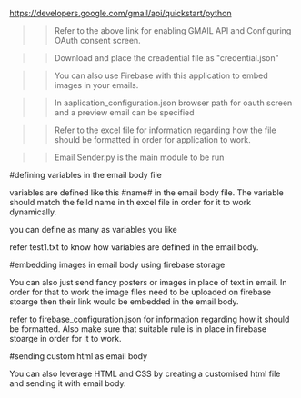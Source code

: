 https://developers.google.com/gmail/api/quickstart/python
 
>>Refer to the above link for enabling GMAIL API and Configuring OAuth consent screen.

>>Download and place the creadential file as "credential.json"

>>You can also use Firebase with this application to embed images in your emails.

>>In aaplication_configuration.json browser path for oauth screen and a preview email can be specified

>>Refer to the excel file for information regarding how the file should be formatted in order for application to work.

>>Email Sender.py is the main module to be run

#defining variables in the email body file 

variables are defined like this #name# in the email body file. The variable should match the 
feild name in th excel file in order for it to work dynamically.

you can define as many as variables you like

refer test1.txt to know how variables are defined in the email body.

#embedding images in email body using firebase storage

You can also just send fancy posters or images in place of text in email. In order for that to work the image files
need to be uploaded on firebase stoarge then their link would be embedded in the email body.

refer to firebase_configuration.json for information regarding how it should be formatted. Also make sure that
suitable rule is in place in firebase stoarge in order for it to work.


#sending custom html as email body

You can also leverage HTML and CSS by creating a customised html file and sending it with email body.
